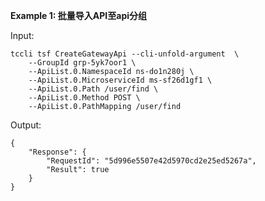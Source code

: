 **Example 1: 批量导入API至api分组**



Input: 

```
tccli tsf CreateGatewayApi --cli-unfold-argument  \
    --GroupId grp-5yk7oor1 \
    --ApiList.0.NamespaceId ns-do1n280j \
    --ApiList.0.MicroserviceId ms-sf26d1gf1 \
    --ApiList.0.Path /user/find \
    --ApiList.0.Method POST \
    --ApiList.0.PathMapping /user/find
```

Output: 
```
{
    "Response": {
        "RequestId": "5d996e5507e42d5970cd2e25ed5267a",
        "Result": true
    }
}
```

